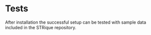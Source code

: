 # Tests

After installation the successful setup can be tested with sample data included in the STRique repository.
